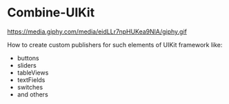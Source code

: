 # Combine-UIKit

https://media.giphy.com/media/eidLLr7npHUKea9NlA/giphy.gif

How to create custom publishers for such elements of UIKit framework like: 
- buttons
- sliders
- tableViews
- textFields
- switches 
- and others
